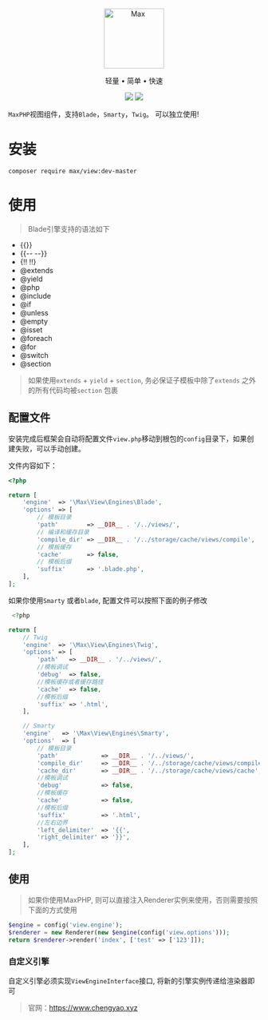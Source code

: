 <br>

<p align="center">
<img src="https://raw.githubusercontent.com/topyao/max/master/public/favicon.ico" width="120" alt="Max">
</p>

<p align="center">轻量 • 简单 • 快速</p>

<p align="center">
<img src="https://img.shields.io/badge/php-%3E%3D7.4-brightgreen">
<img src="https://img.shields.io/badge/license-apache%202-blue">
</p>

`MaxPHP`视图组件，支持`Blade`，`Smarty`，`Twig`。 可以独立使用!

# 安装

```
composer require max/view:dev-master
```

# 使用

> Blade引擎支持的语法如下

- {{}}
- {{-- --}}
- {!! !!}
- @extends
- @yield
- @php
- @include
- @if
- @unless
- @empty
- @isset
- @foreach
- @for
- @switch
- @section

> 如果使用`extends` + `yield` + `section`, 务必保证子模板中除了`extends` 之外的所有代码均被`section` 包裹

## 配置文件

安装完成后框架会自动将配置文件`view.php`移动到根包的`config`目录下，如果创建失败，可以手动创建。

文件内容如下：

```php
<?php

return [
    'engine'  => '\Max\View\Engines\Blade',
    'options' => [
        // 模板目录
        'path'        => __DIR__ . '/../views/',
        // 编译和缓存目录
        'compile_dir' => __DIR__ . '/../storage/cache/views/compile',
        // 模板缓存
        'cache'       => false,
        // 模板后缀
        'suffix'      => '.blade.php',
    ],
];


```

如果你使用`Smarty` 或者`blade`, 配置文件可以按照下面的例子修改

```php
 <?php

return [
    // Twig
    'engine'  => '\Max\View\Engines\Twig',
    'options' => [
        'path'   => __DIR__ . '/../views/',
        //模板调试
        'debug'  => false,
        //模板缓存或者缓存路径
        'cache'  => false,
        //模板后缀
        'suffix' => '.html',
    ],

    // Smarty
    'engine'   => '\Max\View\Engines\Smarty',
    'options'  => [
        // 模板目录
        'path'            => __DIR__ . '/../views/',
        'compile_dir'     => __DIR__ . '/../storage/cache/views/compile',
        'cache_dir'       => __DIR__ . '/../storage/cache/views/cache',
        //模板调试
        'debug'           => false,
        //模板缓存
        'cache'           => false,
        //模板后缀
        'suffix'          => '.html',
        //左右边界
        'left_delimiter'  => '{{',
        'right_delimiter' => '}}',
    ],
];
```

## 使用

> 如果你使用MaxPHP, 则可以直接注入Renderer实例来使用，否则需要按照下面的方式使用

```php
$engine = config('view.engine');
$renderer = new Renderer(new $engine(config('view.options')));
return $renderer->render('index', ['test' => ['123']]);
```

### 自定义引擎

自定义引擎必须实现`ViewEngineInterface`接口, 将新的引擎实例传递给渲染器即可

> 官网：https://www.chengyao.xyz
